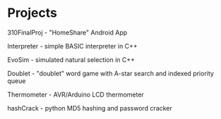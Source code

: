 # Projects

310FinalProj - "HomeShare" Android App

Interpreter - simple BASIC interpreter in C++

EvoSim - simulated natural selection in C++

Doublet - "doublet" word game with A-star search and indexed priority queue

Thermometer - AVR/Arduino LCD thermometer

hashCrack - python MD5 hashing and password cracker
